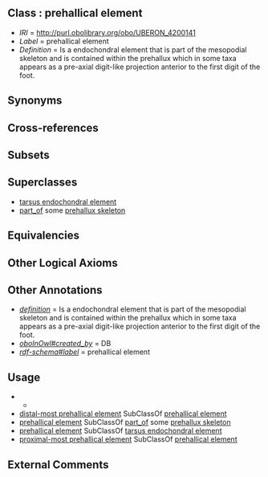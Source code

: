 
## Class : prehallical element

 * *IRI* = http://purl.obolibrary.org/obo/UBERON_4200141
 * *Label* = prehallical element
 * *Definition* = Is a endochondral element that is part of the mesopodial skeleton and is contained within the prehallux which in some taxa appears as a pre-axial digit-like projection anterior to the first digit of the foot.

## Synonyms


## Cross-references


## Subsets


## Superclasses

 * [tarsus endochondral element](../../UBERON/50/UBERON_0015050.md)
 * [part_of](../../BFO/50/BFO_0000050.md) some [prehallux skeleton](../../UBERON/22/UBERON_3000922.md)

## Equivalencies


## Other Logical Axioms


## Other Annotations

 * *[definition](../../IAO/15/IAO_0000115.md)* = Is a endochondral element that is part of the mesopodial skeleton and is contained within the prehallux which in some taxa appears as a pre-axial digit-like projection anterior to the first digit of the foot.
 * *[oboInOwl#created_by](../../oboInOwl#created/by/oboInOwl#created_by.md)* = DB
 * *[rdf-schema#label](../../el/rdf-schema#label.md)* = prehallical element

## Usage

 * -
 * [distal-most prehallical element](../../UBERON/85/UBERON_3010685.md) SubClassOf [prehallical element](../../UBERON/41/UBERON_4200141.md)
 * [prehallical element](../../UBERON/41/UBERON_4200141.md) SubClassOf [part_of](../../BFO/50/BFO_0000050.md) some [prehallux skeleton](../../UBERON/22/UBERON_3000922.md)
 * [prehallical element](../../UBERON/41/UBERON_4200141.md) SubClassOf [tarsus endochondral element](../../UBERON/50/UBERON_0015050.md)
 * [proximal-most prehallical element](../../UBERON/84/UBERON_3010684.md) SubClassOf [prehallical element](../../UBERON/41/UBERON_4200141.md)

## External Comments

